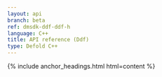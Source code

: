 ```yaml
---
layout: api
branch: beta
ref: dmsdk-ddf-ddf-h
language: C++
title: API reference (Ddf)
type: Defold C++
---
```

{% include anchor_headings.html html=content %}